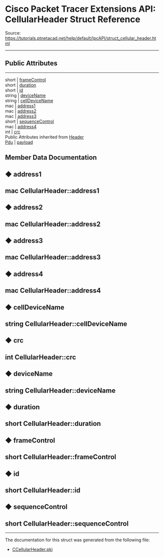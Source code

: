 # Cisco Packet Tracer Extensions API: CellularHeader Struct Reference

Source: https://tutorials.ptnetacad.net/help/default/IpcAPI/struct_cellular_header.html

---

##  Public Attributes  
  
---  
short | [frameControl](struct_cellular_header.html#ad419c21c6a4cae8ba6ea94c91b0b346a)  
short | [duration](struct_cellular_header.html#a36582e2ceef8471b07fabd9eebebe502)  
short | [id](struct_cellular_header.html#a03eff8a7eb1799a59fda76157bcfa868)  
string | [deviceName](struct_cellular_header.html#a779309fe45ebf7b28c5d67cfb04ddb0b)  
string | [cellDeviceName](struct_cellular_header.html#a5b27a65a7109ffeff46844e1a8d059cc)  
mac | [address1](struct_cellular_header.html#ac4541f234ef02cd6c4eccff8eb4938b9)  
mac | [address2](struct_cellular_header.html#a9bc6fe433208a740e67af275e494a9db)  
mac | [address3](struct_cellular_header.html#a4a5da07e86aa687ceb4bd9c5f86fb581)  
short | [sequenceControl](struct_cellular_header.html#a1a316e49d34909a75ce08cd9d1f91eaa)  
mac | [address4](struct_cellular_header.html#a14bed4d60d3a40f52f1a7f264467555c)  
int | [crc](struct_cellular_header.html#a3655a58dee97b929b3a7ccff4c41fac0)  
Public Attributes inherited from [Header](struct_header.html)  
[Pdu](struct_pdu.html) | [payload](struct_header.html#a07ee8693faef1e16c65765b5bcdc366d)  
  
## Member Data Documentation

## ◆ address1

mac CellularHeader::address1  
---  
  
## ◆ address2

mac CellularHeader::address2  
---  
  
## ◆ address3

mac CellularHeader::address3  
---  
  
## ◆ address4

mac CellularHeader::address4  
---  
  
## ◆ cellDeviceName

string CellularHeader::cellDeviceName  
---  
  
## ◆ crc

int CellularHeader::crc  
---  
  
## ◆ deviceName

string CellularHeader::deviceName  
---  
  
## ◆ duration

short CellularHeader::duration  
---  
  
## ◆ frameControl

short CellularHeader::frameControl  
---  
  
## ◆ id

short CellularHeader::id  
---  
  
## ◆ sequenceControl

short CellularHeader::sequenceControl  
---  
  
* * *

The documentation for this struct was generated from the following file:

  * [CCellularHeader.pki](_c_cellular_header_8pki.html)


